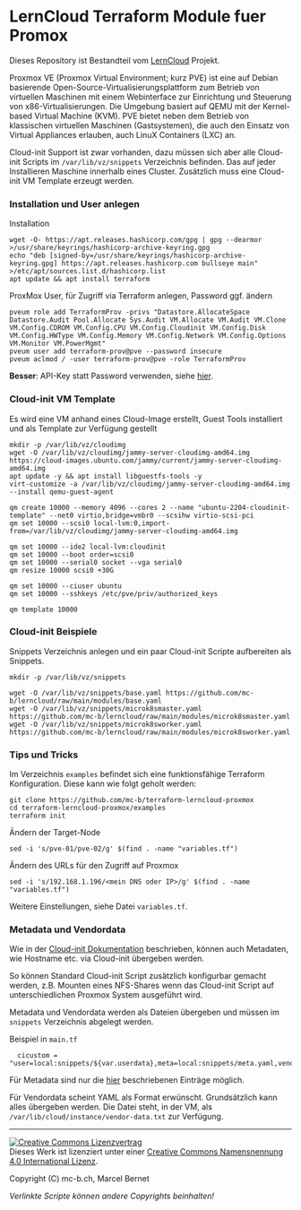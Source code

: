 # LernCloud Terraform Module fuer Promox


Dieses Repository ist Bestandteil vom [LernCloud](https://github.com/mc-b/lerncloud) Projekt.

Proxmox VE (Proxmox Virtual Environment; kurz PVE) ist eine auf Debian basierende Open-Source-Virtualisierungsplattform zum Betrieb von virtuellen Maschinen mit einem Webinterface zur Einrichtung und Steuerung von x86-Virtualisierungen. Die Umgebung basiert auf QEMU mit der Kernel-based Virtual Machine (KVM). PVE bietet neben dem Betrieb von klassischen virtuellen Maschinen (Gastsystemen), die auch den Einsatz von Virtual Appliances erlauben, auch LinuX Containers (LXC) an.

Cloud-init Support ist zwar vorhanden, dazu müssen sich aber alle Cloud-init Scripts im  `/var/lib/vz/snippets` Verzeichnis befinden. Das auf jeder Installieren Maschine innerhalb eines Cluster. Zusätzlich muss eine Cloud-init VM Template erzeugt werden.

### Installation und User anlegen

Installation

    wget -O- https://apt.releases.hashicorp.com/gpg | gpg --dearmor >/usr/share/keyrings/hashicorp-archive-keyring.gpg
    echo "deb [signed-by=/usr/share/keyrings/hashicorp-archive-keyring.gpg] https://apt.releases.hashicorp.com bullseye main" >/etc/apt/sources.list.d/hashicorp.list
    apt update && apt install terraform

ProxMox User, für Zugriff via Terraform anlegen, Password ggf. ändern

    pveum role add TerraformProv -privs "Datastore.AllocateSpace Datastore.Audit Pool.Allocate Sys.Audit VM.Allocate VM.Audit VM.Clone VM.Config.CDROM VM.Config.CPU VM.Config.Cloudinit VM.Config.Disk VM.Config.HWType VM.Config.Memory VM.Config.Network VM.Config.Options VM.Monitor VM.PowerMgmt"
    pveum user add terraform-prov@pve --password insecure
    pveum aclmod / -user terraform-prov@pve -role TerraformProv
    
**Besser**: API-Key statt Password verwenden, siehe [hier](https://austinsnerdythings.com/2021/09/01/how-to-deploy-vms-in-proxmox-with-terraform/).    

### Cloud-init VM Template

Es wird eine VM anhand eines Cloud-Image erstellt, Guest Tools installiert und als Template zur Verfügung gestellt

    mkdir -p /var/lib/vz/cloudimg 
    wget -O /var/lib/vz/cloudimg/jammy-server-cloudimg-amd64.img https://cloud-images.ubuntu.com/jammy/current/jammy-server-cloudimg-amd64.img
    apt update -y && apt install libguestfs-tools -y
    virt-customize -a /var/lib/vz/cloudimg/jammy-server-cloudimg-amd64.img --install qemu-guest-agent    

    qm create 10000 --memory 4096 --cores 2 --name "ubuntu-2204-cloudinit-template" --net0 virtio,bridge=vmbr0 --scsihw virtio-scsi-pci
    qm set 10000 --scsi0 local-lvm:0,import-from=/var/lib/vz/cloudimg/jammy-server-cloudimg-amd64.img
    
    qm set 10000 --ide2 local-lvm:cloudinit
    qm set 10000 --boot order=scsi0
    qm set 10000 --serial0 socket --vga serial0
    qm resize 10000 scsi0 +30G
    
    qm set 10000 --ciuser ubuntu
    qm set 10000 --sshkeys /etc/pve/priv/authorized_keys
    
    qm template 10000 
    
### Cloud-init Beispiele

Snippets Verzeichnis anlegen und ein paar Cloud-init Scripte aufbereiten als Snippets.

    mkdir -p /var/lib/vz/snippets
    
    wget -O /var/lib/vz/snippets/base.yaml https://github.com/mc-b/lerncloud/raw/main/modules/base.yaml
    wget -O /var/lib/vz/snippets/microk8smaster.yaml https://github.com/mc-b/lerncloud/raw/main/modules/microk8smaster.yaml
    wget -O /var/lib/vz/snippets/microk8sworker.yaml https://github.com/mc-b/lerncloud/raw/main/modules/microk8sworker.yaml    
    
### Tips und Tricks

Im Verzeichnis `examples` befindet sich eine funktionsfähige Terraform Konfiguration. Diese kann wie folgt geholt werden:

    git clone https://github.com/mc-b/terraform-lerncloud-proxmox
    cd terraform-lerncloud-proxmox/examples
    terraform init

Ändern der Target-Node

    sed -i 's/pve-01/pve-02/g' $(find . -name "variables.tf")
    
Ändern des URLs für den Zugriff auf Proxmox

    sed -i 's/192.168.1.196/<mein DNS oder IP>/g' $(find . -name "variables.tf")        

Weitere Einstellungen, siehe Datei `variables.tf`.

### Metadata und Vendordata

Wie in der [Cloud-init Dokumentation](https://cloudinit.readthedocs.io/en/23.1.1/reference/datasources/nocloud.html) beschrieben, können auch Metadaten, wie Hostname etc. via Cloud-init übergeben werden.

So können Standard Cloud-init Script zusätzlich konfigurbar gemacht werden, z.B. Mounten eines NFS-Shares wenn das Cloud-init Script auf unterschiedlichen Proxmox System ausgeführt wird.

Metadata und Vendordata werden als Dateien übergeben und müssen im `snippets` Verzeichnis abgelegt werden.

Beispiel in `main.tf`  

      cicustom = "user=local:snippets/${var.userdata},meta=local:snippets/meta.yaml,vendor=local:snippets/vendor.yaml"
      
Für Metadata sind nur die [hier](https://cloudinit.readthedocs.io/en/23.1.1/reference/datasources/nocloud.html) beschriebenen Einträge möglich.

Für Vendordata scheint YAML als Format erwünscht. Grundsätzlich kann alles übergeben werden. Die Datei steht, in der VM, als `/var/lib/cloud/instance/vendor-data.txt` zur Verfügung.    

- - -

<a rel="license" href="http://creativecommons.org/licenses/by/4.0/"><img alt="Creative Commons Lizenzvertrag" style="border-width:0" src="https://i.creativecommons.org/l/by/4.0/88x31.png" /></a><br />Dieses Werk ist lizenziert unter einer <a rel="license" href="http://creativecommons.org/licenses/by/4.0/">Creative Commons Namensnennung 4.0 International Lizenz</a>.

Copyright (C) mc-b.ch, Marcel Bernet

*Verlinkte Scripte können andere Copyrights beinhalten!*